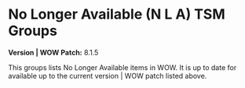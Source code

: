 # No Longer Available (N L A) TSM Groups

**Version | WOW Patch:** 8.1.5

This groups lists No Longer Available items in WOW. It is up to date for available up to the current version | WOW patch listed above.
